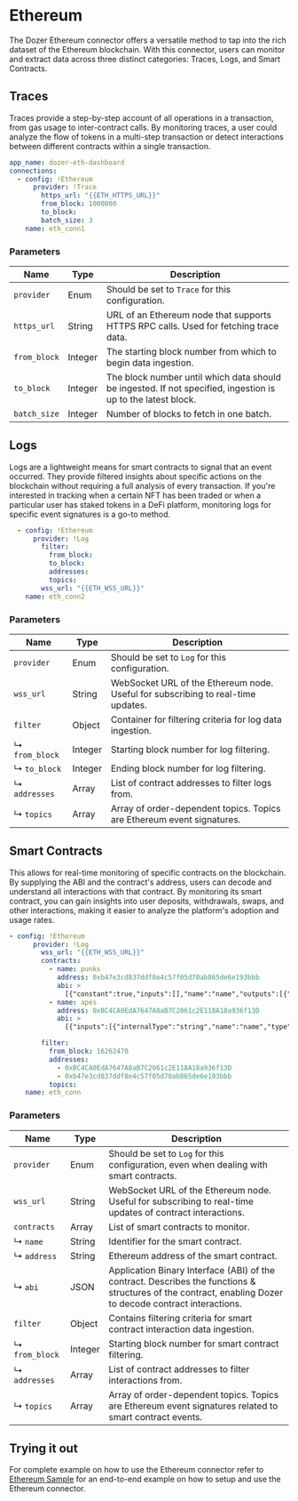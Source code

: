 # Ethereum

The Dozer Ethereum connector offers a versatile method to tap into the rich dataset of the Ethereum blockchain. With this connector, users can monitor and extract data across three distinct categories: Traces, Logs, and Smart Contracts.

## Traces 
Traces provide a step-by-step account of all operations in a transaction, from gas usage to inter-contract calls. By monitoring traces, a user could analyze the flow of tokens in a multi-step transaction or detect interactions between different contracts within a single transaction.

```yaml
app_name: dozer-eth-dashboard
connections:
  - config: !Ethereum
      provider: !Trace
        https_url: "{{ETH_HTTPS_URL}}"
        from_block: 1000000
        to_block:
        batch_size: 3
    name: eth_conn1
```
### Parameters

| Name           | Type    | Description                                                                                                                                                              |
|----------------|---------|--------------------------------------------------------------------------------------------------------------------------------------------------------------------------|
| `provider`     | Enum    | Should be set to `Trace` for this configuration.                                                                                                                                                       |
| `https_url`    | String  | URL of an Ethereum node that supports HTTPS RPC calls. Used for fetching trace data.                                                                                      |
| `from_block`   | Integer | The starting block number from which to begin data ingestion.                                                                                                            |
| `to_block`     | Integer | The block number until which data should be ingested. If not specified, ingestion is up to the latest block.                                                             |
| `batch_size`   | Integer | Number of blocks to fetch in one batch.                                                                                                                                  |


## Logs
Logs are a lightweight means for smart contracts to signal that an event occurred. They provide filtered insights about specific actions on the blockchain without requiring a full analysis of every transaction. If you're interested in tracking when a certain NFT has been traded or when a particular user has staked tokens in a DeFi platform, monitoring logs for specific event signatures is a go-to method.

```yaml
  - config: !Ethereum
      provider: !Log
        filter:
          from_block:
          to_block:
          addresses:
          topics:
        wss_url: "{{ETH_WSS_URL}}"
    name: eth_conn2
```

### Parameters
| Name       | Type    | Description                                                                                                                                                              |
|-----------------|---------|--------------------------------------------------------------------------------------------------------------------------------------------------------------------------|
| `provider`      | Enum    | Should be set to `Log` for this configuration.                                                                                                                                                       |
| `wss_url`       | String  | WebSocket URL of the Ethereum node. Useful for subscribing to real-time updates.                                                                                          |
| `filter`        | Object  | Container for filtering criteria for log data ingestion.                                                                                                                 |
| ↳ `from_block`  | Integer | Starting block number for log filtering.                                                                                                                                  |
| ↳ `to_block`    | Integer | Ending block number for log filtering.                                                                                                                                    |
| ↳ `addresses`   | Array   | List of contract addresses to filter logs from.                                                                                                                           |
| ↳ `topics`      | Array   | Array of order-dependent topics. Topics are Ethereum event signatures.                                                                                                     |


## Smart Contracts
This allows for real-time monitoring of specific contracts on the blockchain. By supplying the ABI and the contract's address, users can decode and understand all interactions with that contract. By monitoring its smart contract, you can gain insights into user deposits, withdrawals, swaps, and other interactions, making it easier to analyze the platform's adoption and usage rates.

```yaml
- config: !Ethereum
      provider: !Log
        wss_url: "{{ETH_WSS_URL}}"
        contracts:
          - name: punks
            address: 0xb47e3cd837ddf8e4c57f05d70ab865de6e193bbb
            abi: >
              [{"constant":true,"inputs":[],"name":"name","outputs":[{"name":"","type":"string"}],"payable":false,"type":"function"},{"constant":true,"inputs":[{"name":"","type":"uint256"}],"name":"punksOfferedForSale","outputs":[{"name":"isForSale","type":"bool"},{"name":"punkIndex","type":"uint256"},{"name":"seller","type":"address"},{"name":"minValue","type":"uint256"},{"name":"onlySellTo","type":"address"}],"payable":false,"type":"function"},{"constant":false,"inputs":[{"name":"punkIndex","type":"uint256"}],"name":"enterBidForPunk","outputs":[],"payable":true,"type":"function"},{"constant":true,"inputs":[],"name":"totalSupply","outputs":[{"name":"","type":"uint256"}],"payable":false,"type":"function"},{"constant":false,"inputs":[{"name":"punkIndex","type":"uint256"},{"name":"minPrice","type":"uint256"}],"name":"acceptBidForPunk","outputs":[],"payable":false,"type":"function"},{"constant":true,"inputs":[],"name":"decimals","outputs":[{"name":"","type":"uint8"}],"payable":false,"type":"function"},{"constant":false,"inputs":[{"name":"addresses","type":"address[]"},{"name":"indices","type":"uint256[]"}],"name":"setInitialOwners","outputs":[],"payable":false,"type":"function"},{"constant":false,"inputs":[],"name":"withdraw","outputs":[],"payable":false,"type":"function"},{"constant":true,"inputs":[],"name":"imageHash","outputs":[{"name":"","type":"string"}],"payable":false,"type":"function"},{"constant":true,"inputs":[],"name":"nextPunkIndexToAssign","outputs":[{"name":"","type":"uint256"}],"payable":false,"type":"function"},{"constant":true,"inputs":[{"name":"","type":"uint256"}],"name":"punkIndexToAddress","outputs":[{"name":"","type":"address"}],"payable":false,"type":"function"},{"constant":true,"inputs":[],"name":"standard","outputs":[{"name":"","type":"string"}],"payable":false,"type":"function"},{"constant":true,"inputs":[{"name":"","type":"uint256"}],"name":"punkBids","outputs":[{"name":"hasBid","type":"bool"},{"name":"punkIndex","type":"uint256"},{"name":"bidder","type":"address"},{"name":"value","type":"uint256"}],"payable":false,"type":"function"},{"constant":true,"inputs":[{"name":"","type":"address"}],"name":"balanceOf","outputs":[{"name":"","type":"uint256"}],"payable":false,"type":"function"},{"constant":false,"inputs":[],"name":"allInitialOwnersAssigned","outputs":[],"payable":false,"type":"function"},{"constant":true,"inputs":[],"name":"allPunksAssigned","outputs":[{"name":"","type":"bool"}],"payable":false,"type":"function"},{"constant":false,"inputs":[{"name":"punkIndex","type":"uint256"}],"name":"buyPunk","outputs":[],"payable":true,"type":"function"},{"constant":false,"inputs":[{"name":"to","type":"address"},{"name":"punkIndex","type":"uint256"}],"name":"transferPunk","outputs":[],"payable":false,"type":"function"},{"constant":true,"inputs":[],"name":"symbol","outputs":[{"name":"","type":"string"}],"payable":false,"type":"function"},{"constant":false,"inputs":[{"name":"punkIndex","type":"uint256"}],"name":"withdrawBidForPunk","outputs":[],"payable":false,"type":"function"},{"constant":false,"inputs":[{"name":"to","type":"address"},{"name":"punkIndex","type":"uint256"}],"name":"setInitialOwner","outputs":[],"payable":false,"type":"function"},{"constant":false,"inputs":[{"name":"punkIndex","type":"uint256"},{"name":"minSalePriceInWei","type":"uint256"},{"name":"toAddress","type":"address"}],"name":"offerPunkForSaleToAddress","outputs":[],"payable":false,"type":"function"},{"constant":true,"inputs":[],"name":"punksRemainingToAssign","outputs":[{"name":"","type":"uint256"}],"payable":false,"type":"function"},{"constant":false,"inputs":[{"name":"punkIndex","type":"uint256"},{"name":"minSalePriceInWei","type":"uint256"}],"name":"offerPunkForSale","outputs":[],"payable":false,"type":"function"},{"constant":false,"inputs":[{"name":"punkIndex","type":"uint256"}],"name":"getPunk","outputs":[],"payable":false,"type":"function"},{"constant":true,"inputs":[{"name":"","type":"address"}],"name":"pendingWithdrawals","outputs":[{"name":"","type":"uint256"}],"payable":false,"type":"function"},{"constant":false,"inputs":[{"name":"punkIndex","type":"uint256"}],"name":"punkNoLongerForSale","outputs":[],"payable":false,"type":"function"},{"inputs":[],"payable":true,"type":"constructor"},{"anonymous":false,"inputs":[{"indexed":true,"name":"to","type":"address"},{"indexed":false,"name":"punkIndex","type":"uint256"}],"name":"Assign","type":"event"},{"anonymous":false,"inputs":[{"indexed":true,"name":"from","type":"address"},{"indexed":true,"name":"to","type":"address"},{"indexed":false,"name":"value","type":"uint256"}],"name":"Transfer","type":"event"},{"anonymous":false,"inputs":[{"indexed":true,"name":"from","type":"address"},{"indexed":true,"name":"to","type":"address"},{"indexed":false,"name":"punkIndex","type":"uint256"}],"name":"PunkTransfer","type":"event"},{"anonymous":false,"inputs":[{"indexed":true,"name":"punkIndex","type":"uint256"},{"indexed":false,"name":"minValue","type":"uint256"},{"indexed":true,"name":"toAddress","type":"address"}],"name":"PunkOffered","type":"event"},{"anonymous":false,"inputs":[{"indexed":true,"name":"punkIndex","type":    "uint256"},{"indexed":false,"name":"value","type":"uint256"},{"indexed":true,"name":"fromAddress","type":"address"}],"name":"PunkBidEntered","type":"event"},{"anonymous":false,"inputs":[{"indexed":true,"name":"punkIndex","type":"uint256"},{"indexed":false,"name":"value","type":"uint256"},{"indexed":true,"name":"fromAddress","type":"address"}],"name":"PunkBidWithdrawn","type":"event"},{"anonymous":false,"inputs":[{"indexed":true,"name":"punkIndex","type":"uint256"},{"indexed":false,"name":"value","type":"uint256"},{"indexed":true,"name":"fromAddress","type":"address"},{"indexed":true,"name":"toAddress","type":"address"}],"name":"PunkBought","type":"event"},{"anonymous":false,"inputs":[{"indexed":true,"name":"punkIndex","type":"uint256"}],"name":"PunkNoLongerForSale","type":"event"}]
          - name: apes
            address: 0xBC4CA0EdA7647A8aB7C2061c2E118A18a936f13D
            abi: >
              [{"inputs":[{"internalType":"string","name":"name","type":"string"},{"internalType":"string","name":"symbol","type":"string"},{"internalType":"uint256","name":"maxNftSupply","type":"uint256"},{"internalType":"uint256","name":"saleStart","type":"uint256"}],"stateMutability":"nonpayable","type":"constructor"},{"anonymous":false,"inputs":[{"indexed":true,"internalType":"address","name":"owner","type":"address"},{"indexed":true,"internalType":"address","name":"approved","type":"address"},{"indexed":true,"internalType":"uint256","name":"tokenId","type":"uint256"}],"name":"Approval","type":"event"},{"anonymous":false,"inputs":[{"indexed":true,"internalType":"address","name":"owner","type":"address"},{"indexed":true,"internalType":"address","name":"operator","type":"address"},{"indexed":false,"internalType":"bool","name":"approved","type":"bool"}],"name":"ApprovalForAll","type":"event"},{"anonymous":false,"inputs":[{"indexed":true,"internalType":"address","name":"previousOwner","type":"address"},{"indexed":true,"internalType":"address","name":"newOwner","type":"address"}],"name":"OwnershipTransferred","type":"event"},{"anonymous":false,"inputs":[{"indexed":true,"internalType":"address","name":"from","type":"address"},{"indexed":true,"internalType":"address","name":"to","type":"address"},{"indexed":true,"internalType":"uint256","name":"tokenId","type":"uint256"}],"name":"Transfer","type":"event"},{"inputs":[],"name":"BAYC_PROVENANCE","outputs":[{"internalType":"string","name":"","type":"string"}],"stateMutability":"view","type":"function"},{"inputs":[],"name":"MAX_APES","outputs":[{"internalType":"uint256","name":"","type":"uint256"}],"stateMutability":"view","type":"function"},{"inputs":[],"name":"REVEAL_TIMESTAMP","outputs":[{"internalType":"uint256","name":"","type":"uint256"}],"stateMutability":"view","type":"function"},{"inputs":[],"name":"apePrice","outputs":[{"internalType":"uint256","name":"","type":"uint256"}],"stateMutability":"view","type":"function"},{"inputs":[{"internalType":"address","name":"to","type":"address"},{"internalType":"uint256","name":"tokenId","type":"uint256"}],"name":"approve","outputs":[],"stateMutability":"nonpayable","type":"function"},{"inputs":[{"internalType":"address","name":"owner","type":"address"}],"name":"balanceOf","outputs":[{"internalType":"uint256","name":"","type":"uint256"}],"stateMutability":"view","type":"function"},{"inputs":[],"name":"baseURI","outputs":[{"internalType":"string","name":"","type":"string"}],"stateMutability":"view","type":"function"},{"inputs":[],"name":"emergencySetStartingIndexBlock","outputs":[],"stateMutability":"nonpayable","type":"function"},{"inputs":[],"name":"flipSaleState","outputs":[],"stateMutability":"nonpayable","type":"function"},{"inputs":[{"internalType":"uint256","name":"tokenId","type":"uint256"}],"name":"getApproved","outputs":[{"internalType":"address","name":"","type":"address"}],"stateMutability":"view","type":"function"},{"inputs":[{"internalType":"address","name":"owner","type":"address"},{"internalType":"address","name":"operator","type":"address"}],"name":"isApprovedForAll","outputs":[{"internalType":"bool","name":"","type":"bool"}],"stateMutability":"view","type":"function"},{"inputs":[],"name":"maxApePurchase","outputs":[{"internalType":"uint256","name":"","type":"uint256"}],"stateMutability":"view","type":"function"},{"inputs":[{"internalType":"uint256","name":"numberOfTokens","type":"uint256"}],"name":"mintApe","outputs":[],"stateMutability":"payable","type":"function"},{"inputs":[],"name":"name","outputs":[{"internalType":"string","name":"","type":"string"}],"stateMutability":"view","type":"function"},{"inputs":[],"name":"owner","outputs":[{"internalType":"address","name":"","type":"address"}],"stateMutability":"view","type":"function"},{"inputs":[{"internalType":"uint256","name":"tokenId","type":"uint256"}],"name":"ownerOf","outputs":[{"internalType":"address","name":"","type":"address"}],"stateMutability":"view","type":"function"},{"inputs":[],"name":"renounceOwnership","outputs":[],"stateMutability":"nonpayable","type":"function"},{"inputs":[],"name":"reserveApes","outputs":[],"stateMutability":"nonpayable","type":"function"},{"inputs":[{"internalType":"address","name":"from","type":"address"},{"internalType":"address","name":"to","type":"address"},{"internalType":"uint256","name":"tokenId","type":"uint256"}],"name":"safeTransferFrom","outputs":[],"stateMutability":"nonpayable","type":"function"},{"inputs":[{"internalType":"address","name":"from","type":"address"},{"internalType":"address","name":"to","type":"address"},{"internalType":"uint256","name":"tokenId","type":"uint256"},{"internalType":"bytes","name":"_data","type":"bytes"}],"name":"safeTransferFrom","outputs":[],"stateMutability":"nonpayable","type":"function"},{"inputs":[],"name":"saleIsActive","outputs":[{"internalType":"bool","name":"","type":"bool"}],"stateMutability":"view","type":"function"},{"inputs":[{"internalType":"address","name":"operator","type":"address"},{"internalType":"bool","name":"approved","type":"bool"}],"name":"setApprovalForAll","outputs":[],"stateMutability":"nonpayable","type":"function"},{"inputs":[{"internalType":"string","name":"baseURI","type":"string"}],"name":"setBaseURI","outputs":[],"stateMutability":"nonpayable","type":"function"},{"inputs":[{"internalType":"string","name":"provenanceHash","type":"string"}],"name":"setProvenanceHash","outputs":[],"stateMutability":"nonpayable","type":"function"},{"inputs":[{"internalType":"uint256","name":"revealTimeStamp","type":"uint256"}],"name":"setRevealTimestamp","outputs":[],"stateMutability":"nonpayable","type":"function"},{"inputs":[],"name":"setStartingIndex","outputs":[],"stateMutability":"nonpayable","type":"function"},{"inputs":[],"name":"startingIndex","outputs":[{"internalType":"uint256","name":"","type":"uint256"}],"stateMutability":"view","type":"function"},{"inputs":[],"name":"startingIndexBlock","outputs":[{"internalType":"uint256","name":"","type":"uint256"}],"stateMutability":"view","type":"function"},{"inputs":[{"internalType":"bytes4","name":"interfaceId","type":"bytes4"}],"name":"supportsInterface","outputs":[{"internalType":"bool","name":"","type":"bool"}],"stateMutability":"view","type":"function"},{"inputs":[],"name":"symbol","outputs":[{"internalType":"string","name":"","type":"string"}],"stateMutability":"view","type":"function"},{"inputs":[{"internalType":"uint256","name":"index","type":"uint256"}],"name":"tokenByIndex","outputs":[{"internalType":"uint256","name":"","type":"uint256"}],"stateMutability":"view","type":"function"},{"inputs":[{"internalType":"address","name":"owner","type":"address"},{"internalType":"uint256","name":"index","type":"uint256"}],"name":"tokenOfOwnerByIndex","outputs":[{"internalType":"uint256","name":"","type":"uint256"}],"stateMutability":"view","type":"function"},{"inputs":[{"internalType":"uint256","name":"tokenId","type":"uint256"}],"name":"tokenURI","outputs":[{"internalType":"string","name":"","type":"string"}],"stateMutability":"view","type":"function"},{"inputs":[],"name":"totalSupply","outputs":[{"internalType":"uint256","name":"","type":"uint256"}],"stateMutability":"view","type":"function"},{"inputs":[{"internalType":"address","name":"from","type":"address"},{"internalType":"address","name":"to","type":"address"},{"internalType":"uint256","name":"tokenId","type":"uint256"}],"name":"transferFrom","outputs":[],"stateMutability":"nonpayable","type":"function"},{"inputs":[{"internalType":"address","name":"newOwner","type":"address"}],"name":"transferOwnership","outputs":[],"stateMutability":"nonpayable","type":"function"},{"inputs":[],"name":"withdraw","outputs":[],"stateMutability":"nonpayable","type":"function"}]

        filter:
          from_block: 16262470
          addresses:
            - 0xBC4CA0EdA7647A8aB7C2061c2E118A18a936f13D
            - 0xb47e3cd837ddf8e4c57f05d70ab865de6e193bbb
          topics:
    name: eth_conn
```

### Parameters

| Name           | Type    | Description                                                                                                                                                              |
|---------------------|---------|--------------------------------------------------------------------------------------------------------------------------------------------------------------------------|
| `provider`          | Enum    | Should be set to `Log` for this configuration, even when dealing with smart contracts.                                                                                                     |
| `wss_url`           | String  | WebSocket URL of the Ethereum node. Useful for subscribing to real-time updates of contract interactions.                                                                 |
| `contracts`         | Array   | List of smart contracts to monitor.                                                                                                                                      |
| ↳ `name`            | String  | Identifier for the smart contract.                                                                                                                                         |
| ↳ `address`         | String  | Ethereum address of the smart contract.                                                                                                                                    |
| ↳ `abi`             | JSON    | Application Binary Interface (ABI) of the contract. Describes the functions & structures of the contract, enabling Dozer to decode contract interactions.                     |
| `filter`            | Object  | Contains filtering criteria for smart contract interaction data ingestion.                                                                                                |
| ↳ `from_block`      | Integer | Starting block number for smart contract filtering.                                                                                                                      |
| ↳ `addresses`       | Array   | List of contract addresses to filter interactions from.                                                                                                                  |
| ↳ `topics`          | Array   | Array of order-dependent topics. Topics are Ethereum event signatures related to smart contract events.                                                                   |



## Trying it out

For complete example on how to use the Ethereum connector refer to [Ethereum Sample](https://github.com/getdozer/dozer-samples/tree/main/connectors/ethereum) for an end-to-end example on how to setup and use the Ethereum connector.